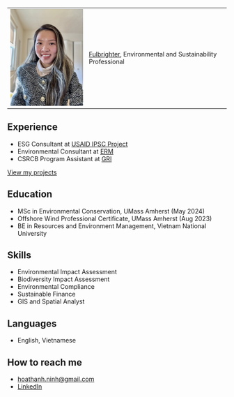 

<table>
  <tr>
    <td><img src="portrait-3.jpg" alt="Hoa Ninh" /></td>
    <td><a href="https://vn.usembassy.gov/education/fulbright-program-in-vietnam/">Fulbrighter</a>, Environmental and Sustainability Professional</td>
  </tr>
</table>


## Experience

- ESG Consultant at [USAID IPSC Project](https://esg.business.gov.vn/evaluate)
- Environmental Consultant at [ERM](https://www.erm.com) 
- CSRCB Program Assistant at [GRI](https://www.globalreporting.org)

[View my projects](https://hoaninh-bb.github.io/Projects/)

## Education

- MSc in Environmental Conservation, UMass Amherst (May 2024)
- Offshore Wind Professional Certificate, UMass Amherst (Aug 2023)
- BE in Resources and Environment Management, Vietnam National University

## Skills

- Environmental Impact Assessment
- Biodiversity Impact Assessment
- Environmental Compliance
- Sustainable Finance
- GIS and Spatial Analyst

## Languages

- English, Vietnamese

## How to reach me

- hoathanh.ninh@gmail.com
- [LinkedIn](https://www.linkedin.com/in/hoa-ninh-206193162/)


